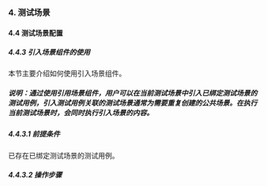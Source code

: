 ### 4. 测试场景

#### 4.4 测试场景配置

##### 4.4.3 引入场景组件的使用

本节主要介绍如何使用引入场景组件。

##### 说明：通过使用引用场景组件，用户可以在当前测试场景中引入已绑定测试场景的测试用例，引入测试用例关联的测试场景通常为需要重复创建的公共场景。在执行当前测试场景时，会同时执行引入场景的内容。

##### 4.4.3.1 前提条件

已存在已绑定测试场景的测试用例。

##### 4.4.3.2 操作步骤
